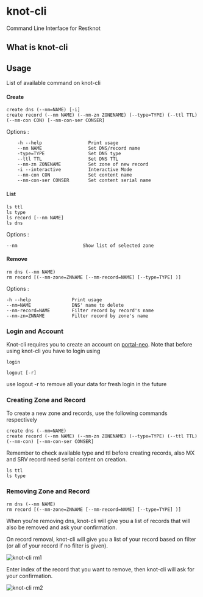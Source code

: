# knot-cli




Command Line Interface for Restknot


## What is knot-cli






## Usage

List of available command on knot-cli

#### Create
```
create dns (--nm=NAME) [-i]
create record (--nm NAME) (--nm-zn ZONENAME) (--type=TYPE) (--ttl TTL) (--nm-con CON) [--nm-con-ser CONSER] 
```

Options : 
```
    -h --help                 Print usage
    --nm NAME                 Set DNS/record name
    -type=TYPE                Set DNS type
    --ttl TTL                 Set DNS TTL 
    --nm-zn ZONENAME          Set zone of new record
    -i --interactive          Interactive Mode
    --nm-con CON              Set content name
    --nm-con-ser CONSER       Set content serial name
```

#### List

```
ls ttl
ls type
ls record [--nm NAME]
ls dns
```

Options : 

```
--nm                        Show list of selected zone

```

#### Remove
```
rm dns (--nm NAME)
rm record [(--nm-zone=ZNNAME [--nm-record=NAME] [--type=TYPE] )]

```

<a name="Filter"></a>Options : 
```
-h --help               Print usage
--nm=NAME               DNS' name to delete
--nm-record=NAME        Filter record by record's name
--nm-zn=ZNNAME          Filter record by zone's name
```

### Login and Account
Knot-cli requires you to create an account on [portal-neo](https://portal.neo.id/). Note that before using knot-cli you have to login using

```
login
```
```
logout [-r]
```

use logout -r to remove all your data for fresh login in the future


### Creating Zone and Record

To create a new zone and records, use the following commands respectively 

```
create dns (--nm=NAME)
create record (--nm NAME) (--nm-zn ZONENAME) (--type=TYPE) (--ttl TTL) (--nm-con) [--nm-con-ser CONSER]
```

Remember to check available type and ttl before creating records, also MX and SRV record need serial content on creation. 


```
ls ttl
ls type
```



### Removing Zone and Record

```
rm dns (--nm NAME)
rm record [(--nm-zone=ZNNAME [--nm-record=NAME] [--type=TYPE] )]
```

When you're removing dns, knot-cli will give you a list of records that will also be removed and ask your confirmation.

On record removal, knot-cli will give you a list of your record based on filter (or all of your record if no filter is given). 

![knot-cli rm1](/docs/img/rm1.jpg?raw=True "Record removal")

Enter index of the record that you want to remove, then knot-cli will ask for your confirmation.

![knot-cli rm2](/docs/img/rm2.jpg "Record removal 2")


